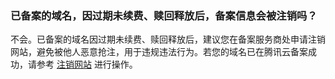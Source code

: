 ### 已备案的域名，因过期未续费、赎回释放后，备案信息会被注销吗？
不会。已备案的域名因过期未续费、赎回释放后，建议您在备案服务商处申请注销网站，避免被他人恶意抢注，用于违规违法行为。若您的域名已在腾讯云备案成功，请参考 [注销网站](https://cloud.tencent.com/document/product/243/37409) 进行操作。

